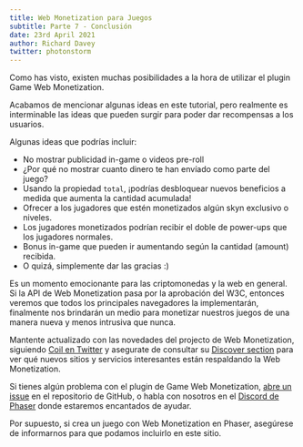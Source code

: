 ```yaml
---
title: Web Monetization para Juegos
subtitle: Parte 7 - Conclusión
date: 23rd April 2021
author: Richard Davey
twitter: photonstorm
---
```


Como has visto, existen muchas posibilidades a la hora de utilizar el plugin Game Web Monetization.

Acabamos de mencionar algunas ideas en este tutorial, pero realmente es interminable las ideas que pueden surgir para poder dar recompensas a los usuarios.

Algunas ideas que podrías incluir:

* No mostrar publicidad in-game o videos pre-roll
* ¿Por qué no mostrar cuanto dinero te han envíado como parte del juego?
* Usando la propiedad `total`, ¡podrías desbloquear nuevos beneficios a medida que aumenta la cantidad acumulada!
* Ofrecer a los jugadores que estén monetizados algún skyn exclusivo o niveles.
* Los jugadores monetizados podrían recibir el doble de power-ups que los jugadores normales.
* Bonus in-game que pueden ir aumentando según la cantidad (amount) recibida.
* O quizá, simplemente dar las gracias :)

Es un momento emocionante para las criptomonedas y la web en general. Si la API de Web Monetization pasa por la aprobación del W3C, entonces veremos que todos los principales navegadores la implementarán, finalmente nos brindarán un medio para monetizar nuestros juegos de una manera nueva y menos intrusiva que nunca.

Mantente actualizado con las novedades del projecto de Web Monetization, siguiendo [Coil en Twitter](https://twitter.com/coil) y asegurate de consultar su [Discover section](https://coil.com/discover) para ver qué nuevos sitios y servicios interesantes están respaldando la Web Monetization.

Si tienes algún problema con el plugin de Game Web Monetization, [abre un issue](https://github.com/photonstorm/gamewebmonetization/issues) en el repositorio de GitHub, o habla con nosotros en el [Discord de Phaser](/community/discord) donde estaremos encantados de ayudar.

Por supuesto, si crea un juego con Web Monetization en Phaser, asegúrese de informarnos para que podamos incluirlo en este sitio.

